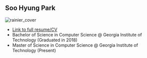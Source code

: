 

## Soo Hyung Park

![rainier_cover](https://i.imgur.com/QHfxvwa.jpg)

- [Link to full resume/CV](https://drive.google.com/file/d/1KdnMcfYYS2-usaaONPAEN4k4FnY1mkpE/view?usp=sharing)
- Bachelor of Science in Computer Science @ Georgia Institute of Technology (Graduated in 2018)
- Master of Science in Computer Science @ Georgia Institute of Technology (Present)

